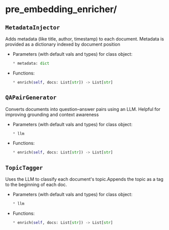 # pre_embedding_enricher/

## `MetadataInjector` 

Adds metadata (like title, author, timestamp) to each document. Metadata is provided as a dictionary indexed by document position

- Parameters (with default vals and types) for class object:
    ```python
    * metadata: dict
    ```

- Functions:
    ```py
    * enrich(self, docs: List[str]) -> List[str]
    ```

## `QAPairGenerator` 

Converts documents into question–answer pairs using an LLM. Helpful for improving grounding and context awareness

- Parameters (with default vals and types) for class object:
    ```python
    * llm
    ```

- Functions:
    ```py
    * enrich(self, docs: List[str]) -> List[str]
    ```

## `TopicTagger` 

Uses the LLM to classify each document's topic.Appends the topic as a tag to the beginning of each doc.

- Parameters (with default vals and types) for class object:
    ```python
    * llm
    ```

- Functions:
    ```py
    * enrich(self, docs: List[str]) -> List[str]
    ```
